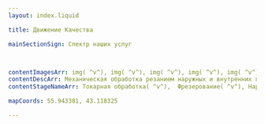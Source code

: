 ```yaml
--- 
layout: index.liquid

title: Движение Качества

mainSectionSign: Спектр наших услуг



contentImagesArr: img( ^v^), img( ^v^), img( ^v^), img( ^v^), img( ^v^), img
contentDescArr: Механическая обработка резанием наружных и внутренних поверхностей вращения, в том числе цилиндрических и конических.( ^v^), В качестве режущего инструмента используется фреза. фрезерования деталей – получить различные углубления на их поверхности.( ^v^), Специальные токарно-винторезные станки позволяют наносить на металлические конструкции и наружную, и внутреннюю резьбу. Накатывание резьбы.( ^v^), Применяется для создания отверстий нужного размера при помощи сверлильных станков.( ^v^), Самый быстрый вид обработки фасонных плоскостей со сложным контуром.( ^v^), Позволяет придать металлической детали точное соответствие заданным параметрам( ^v^),  Вид обработки, актуальный для изменения параметров линейчатой поверхности или ровной плоскости.( ^v^),  С помощью шлифовки добиваются самого точного соответствия детали заданным параметрам.( ^v^), Эта технология обработки металлических деталей используется для изготовления разного рода зубчатых колес.
contentStageNameArr: Токарная обработка( ^v^),  Фрезерование( ^v^), Нарезка резьбы( ^v^), Сверление( ^v^), Долбление( ^v^), Протягивание( ^v^),  Строгание( ^v^),  Шлифование( ^v^), Зубофрезерная обработка металлических деталей. 

mapCoords: 55.943381, 43.118325

---
```


